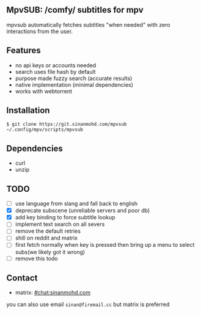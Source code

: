 MpvSUB: /comfy/ subtitles for mpv
---------------------------------

mpvsub automatically fetches subtitles "when needed" with zero interactions
from the user.

Features
--------

* no api keys or accounts needed
* search uses file hash by default
* purpose made fuzzy search (accurate results)
* native implementation (minimal dependencies)
* works with webtorrent

Installation
------------

    $ git clone https://git.sinanmohd.com/mpvsub ~/.config/mpv/scripts/mpvsub

Dependencies
------------

* curl
* unzip

TODO
----
- [ ] use language from slang and fall back to english
- [x] deprecate subscene (unreliable servers and poor db)
- [x] add key binding to force subtitle lookup
- [ ] implement text search on all severs
- [ ] remove the default retries
- [ ] shill on reddit and matrix
- [ ] first fetch normally when key is pressed then bring up a menu to select subs(we likely got it wrong)
- [ ] remove this todo

Contact
-------

* matrix: [#chat:sinanmohd.com](https://matrix.to/#/#chat:sinanmohd.com)

you can also use email `sinan@firemail.cc` but matrix is preferred
